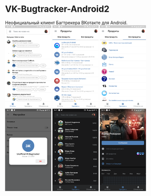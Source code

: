 # VK-Bugtracker-Android2
Неофициальный клиент Багтрекера ВКотакте для Android.
<br>
<img src="https://github.com/asedias/VK-Bugtracker-Android2/blob/master/.idea/Screenshot_20191011-161112.png" width="30%"></img>
<img src="https://github.com/asedias/VK-Bugtracker-Android2/blob/master/.idea/Screenshot_20191011-161120.png" width="30%"></img>
<img src="https://github.com/asedias/VK-Bugtracker-Android2/blob/master/.idea/Screenshot_20191011-161139.png" width="30%"></img>
<img src="https://github.com/asedias/VK-Bugtracker-Android2/blob/master/.idea/Screenshot_20191011-161148.png" width="30%"></img>
<img src="https://github.com/asedias/VK-Bugtracker-Android2/blob/master/.idea/Screenshot_20191011-161158.png" width="30%"></img>
<img src="https://github.com/asedias/VK-Bugtracker-Android2/blob/master/.idea/Screenshot_20191011-161203.png" width="30%"></img>
